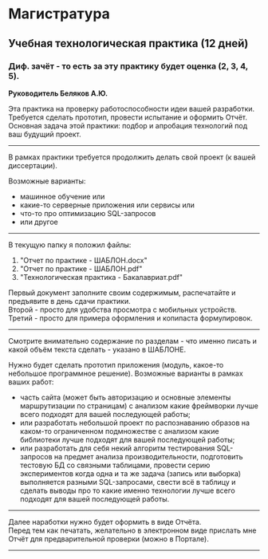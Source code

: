 # Магистратура  

## Учебная технологическая практика (12 дней)  

### Диф. зачёт - то есть за эту практику будет оценка (2, 3, 4, 5).  

**Руководитель Беляков А.Ю.**  

Эта практика на проверку работоспособности идеи вашей разработки.  
Требуется сделать прототип, провести испытание и оформить Отчёт.  
Основная задача этой практики: подбор и апробация технологий под ваш будущий проект.  

---  

В рамках практики требуется продолжить делать свой проект (к вашей диссертации).  

Возможные варианты:  
- машинное обучение или  
- какие-то серверные приложения или сервисы или  
- что-то про оптимизацию SQL-запросов  
- или другое  

---  

В текущую папку я положил файлы:  
1) "Отчет по практике - ШАБЛОН.docx"  
2) "Отчет по практике - ШАБЛОН.pdf"  
3) "Технологическая практика - Бакалавриат.pdf"  

Первый документ заполните своим содержимым, распечатайте и предъявите в день сдачи практики.  
Второй - просто для удобства просмотра с мобильных устройств.  
Третий - просто для примера оформления и копипаста формулировок.  

---  

Смотрите внимательно содержание по разделам - что именно писать и какой объём текста сделать - указано в ШАБЛОНЕ.  

Нужно будет сделать прототип приложения (модуль, какое-то небольшое программное решение). Возможные варианты в рамках ваших работ:  
- часть сайта (может быть авторизацию и основные элементы маршрутизации по страницам) с анализом какие фреймворки лучше всего подходят для вашей последующей работы;  
- или разработать небольшой проект по распознаванию образов на каком-то ограниченном подмножестве с анализом какие библиотеки лучше подходят для вашей последующей работы;  
- или разработать для себя некий алгоритм тестирования SQL-запросов на предмет анализа производительности, подготовить тестовую БД со связными таблицами, провести серию экспериментов когда одна и та же задача (запись или выборка) выполняется разными SQL-запросами, свести всё в таблицу и сделать выводы про то какие именно технологии лучше всего подходят для вашей последующей работы.  

---  

Далее наработки нужно будет оформить в виде Отчёта.  
Перед тем как печатать, желательно в электронном виде прислать мне Отчёт для предварительной проверки (можно в Портале).  

---  
